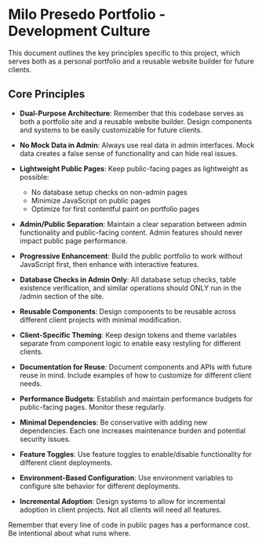 # Milo Presedo Portfolio - Development Culture

This document outlines the key principles specific to this project, which serves both as a personal portfolio and a reusable website builder for future clients.

## Core Principles

- **Dual-Purpose Architecture**: Remember that this codebase serves as both a portfolio site and a reusable website builder. Design components and systems to be easily customizable for future clients.

- **No Mock Data in Admin**: Always use real data in admin interfaces. Mock data creates a false sense of functionality and can hide real issues.

- **Lightweight Public Pages**: Keep public-facing pages as lightweight as possible:
  - No database setup checks on non-admin pages
  - Minimize JavaScript on public pages
  - Optimize for first contentful paint on portfolio pages

- **Admin/Public Separation**: Maintain a clear separation between admin functionality and public-facing content. Admin features should never impact public page performance.

- **Progressive Enhancement**: Build the public portfolio to work without JavaScript first, then enhance with interactive features.

- **Database Checks in Admin Only**: All database setup checks, table existence verification, and similar operations should ONLY run in the /admin section of the site.

- **Reusable Components**: Design components to be reusable across different client projects with minimal modification.

- **Client-Specific Theming**: Keep design tokens and theme variables separate from component logic to enable easy restyling for different clients.

- **Documentation for Reuse**: Document components and APIs with future reuse in mind. Include examples of how to customize for different client needs.

- **Performance Budgets**: Establish and maintain performance budgets for public-facing pages. Monitor these regularly.

- **Minimal Dependencies**: Be conservative with adding new dependencies. Each one increases maintenance burden and potential security issues.

- **Feature Toggles**: Use feature toggles to enable/disable functionality for different client deployments.

- **Environment-Based Configuration**: Use environment variables to configure site behavior for different deployments.

- **Incremental Adoption**: Design systems to allow for incremental adoption in client projects. Not all clients will need all features.

Remember that every line of code in public pages has a performance cost. Be intentional about what runs where.

